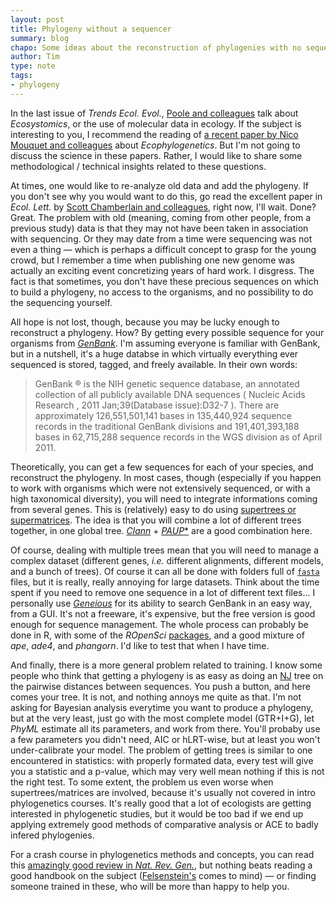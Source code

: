 ```yaml
---
layout: post
title: Phylogeny without a sequencer
summary: blog
chapo: Some ideas about the reconstruction of phylogenies with no sequencing involved
author: Tim
type: note
tags:
- phylogeny
---
```


In the last issue of *Trends Ecol. Evol.*, [Poole and colleagues](http://www.sciencedirect.com/science/article/pii/S0169534712000730) talk about *Ecosystomics*, or the use of molecular data in ecology. If the subject is interesting to you, I recommend the reading of [a recent paper by Nico Mouquet and colleagues](http://www.ncbi.nlm.nih.gov/pubmed/22432924) about *Ecophylogenetics*. But I'm not going to discuss the science in these papers. Rather, I would like to share some methodological / technical insights related to these questions.

At times, one would like to re-analyze old data and add the phylogeny. If you don't see why you would want to do this, go read the excellent paper in *Ecol. Lett.* by [Scott Chamberlain and colleagues](http://onlinelibrary.wiley.com/doi/10.1111/j.1461-0248.2012.01776.x/abstract), right now, I'll wait. Done? Great. The problem with old (meaning, coming from other people, from a previous study) data is that they may not have been taken in association with sequencing. Or they may date from a time were sequencing was not even a thing — which is perhaps a difficult concept to grasp for the young crowd, but I remember a time when publishing one new genome was actually an exciting event concretizing years of hard work. I disgress. The fact is that sometimes, you don't have these precious sequences on which to build a phylogeny, no access to the organisms, and no possibility to do the sequencing yourself.

All hope is not lost, though, because you may be lucky enough to reconstruct a phylogeny. How? By getting every possible sequence for your organisms from [*GenBank*](http://www.ncbi.nlm.nih.gov/genbank/). I'm assuming everyone is familiar with GenBank, but in a nutshell, it's a huge databse in which virtually everything ever sequenced is stored, tagged, and freely available. In their own words:
> GenBank ® is the NIH genetic sequence database, an annotated collection of all publicly available DNA sequences ( Nucleic Acids Research , 2011 Jan;39(Database issue):D32-7 ). There are approximately 126,551,501,141 bases in 135,440,924 sequence records in the traditional GenBank divisions and 191,401,393,188 bases in 62,715,288 sequence records in the WGS division as of April 2011.

Theoretically, you can get a few sequences for each of your species, and reconstruct the phylogeny. In most cases, though (especially if you happen to work with organisms which were not extensively sequenced, or with a high taxonomical diversity), you will need to integrate informations coming from several genes. This is (relatively) easy to do using [supertrees or supermatrices](http://www.ncbi.nlm.nih.gov/pubmed/15205059). The idea is that you will combine a lot of different trees together, in one global tree. [*Clann*](http://bioinf.nuim.ie/clann/) + [*PAUP**](http://paup.csit.fsu.edu/) are a good combination here.

Of course, dealing with multiple trees mean that you will need to manage a complex dataset (different genes, *i.e.* different alignments, different models, and a bunch of trees). Of course it can all be done with folders full of [`fasta`](http://en.wikipedia.org/wiki/FASTA_format) files, but it is really, really annoying for large datasets. Think about the time spent if you need to remove one sequence in a lot of different text files... I personally use [*Geneious*](http://www.geneious.com/) for its ability to search GenBank in an easy way, from a GUI. It's not a freeware, it's expensive, but the free version is good enough for sequence management. The whole process can probably be done in R, with some of the *ROpenSci* [packages](http://ropensci.org/tutorials/r-taxize-tutorial/), and a good mixture of *ape*, *ade4*, and *phangorn*. I'd like to test that when I have time.

And finally, there is a more general problem related to training. I know some people who think that getting a phylogeny is as easy as doing an [NJ](http://en.wikipedia.org/wiki/Neighbor_joining) tree on the pairwise distances between sequences. You push a button, and here comes your tree. It is not, and nothing annoys me quite as that. I'm not asking for Bayesian analysis everytime you want to produce a phylogeny, but at the very least, just go with the most complete model (GTR+I+G), let *PhyML* estimate all its parameters, and work from there. You'll probaby use a few parameters you didn't need, AIC or hLRT-wise, but at least you won't under-calibrate your model. The problem of getting trees is similar to one encountered in statistics: with properly formated data, every test will give you a statistic and a p-value, which may very well mean nothing if this is not the right test. To some extent, the problem us even worse when supertrees/matrices are involved, because it's usually not covered in intro phylogenetics courses. It's really good that a lot of ecologists are getting interested in phylogenetic studies, but it would be too bad if we end up applying extremely good methods of comparative analysis or ACE to badly infered phylogenies.

For a crash course in phylogenetics methods and concepts, you can read this [amazingly good review in *Nat. Rev. Gen.*](http://www.nature.com/doifinder/10.1038/nrg3186), but nothing beats reading a good handbook on the subject ([Felsenstein's](http://www.sinauer.com/detail.php?id=1775) comes to mind) — or finding someone trained in these, who will be more than happy to help you.
